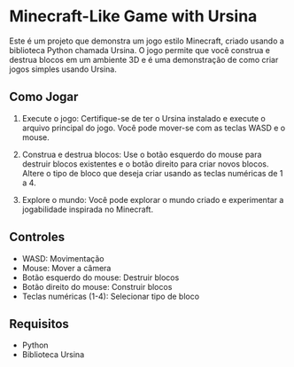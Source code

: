 # Minecraft-Like Game with Ursina

Este é um projeto que demonstra um jogo estilo Minecraft, criado usando a biblioteca Python chamada Ursina. O jogo permite que você construa e destrua blocos em um ambiente 3D e é uma demonstração de como criar jogos simples usando Ursina.

## Como Jogar

1. Execute o jogo: Certifique-se de ter o Ursina instalado e execute o arquivo principal do jogo. Você pode mover-se com as teclas WASD e o mouse.

2. Construa e destrua blocos: Use o botão esquerdo do mouse para destruir blocos existentes e o botão direito para criar novos blocos. Altere o tipo de bloco que deseja criar usando as teclas numéricas de 1 a 4.

3. Explore o mundo: Você pode explorar o mundo criado e experimentar a jogabilidade inspirada no Minecraft.

## Controles

- WASD: Movimentação
- Mouse: Mover a câmera
- Botão esquerdo do mouse: Destruir blocos
- Botão direito do mouse: Construir blocos
- Teclas numéricas (1-4): Selecionar tipo de bloco

## Requisitos

- Python
- Biblioteca Ursina
